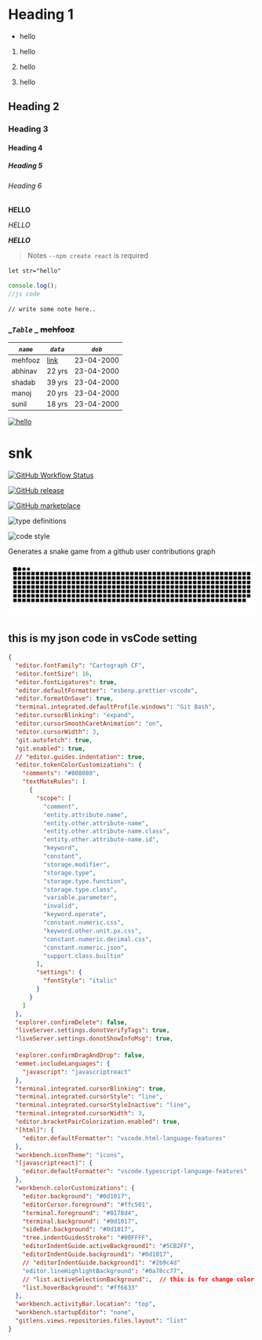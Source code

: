 # Heading 1

- hello

1. hello

1. hello

1. hello

## Heading 2

### Heading 3

#### Heading 4

##### Heading 5

###### Heading 6

**HELLO**

_HELLO_

**_HELLO_**

> Notes `--npm create react` is required

```
let str="hello"
```

```js
console.log();
//js code
```

```sh
// write some note here..
```

### _*`Table`* _ ~~mehfooz~~

| _`name`_ | _`data`_                                     | _`dob`_    |
| -------- | -------------------------------------------- | ---------- |
| mehfooz  | [link](https://course.masaischool.com/login) | 23-04-2000 |
| abhinav  | 22 yrs                                       | 23-04-2000 |
| shadab   | 39 yrs                                       | 23-04-2000 |
| manoj    | 20 yrs                                       | 23-04-2000 |
| sunil    | 18 yrs                                       | 23-04-2000 |

[![hello](https://travis-ci.org/jomccann/dillinger.svg)](https://mehfoozkhangithub.github.io/)

# snk

[![GitHub Workflow Status](https://img.shields.io/github/actions/workflow/status/platane/platane/main.yml?label=action&style=flat-square)](https://github.com/Platane/Platane/actions/workflows/main.yml)

[![GitHub release](https://img.shields.io/github/release/platane/snk.svg?style=flat-square)](https://github.com/platane/snk/releases/latest)

[![GitHub marketplace](https://img.shields.io/badge/marketplace-snake-blue?logo=github&style=flat-square)](https://github.com/marketplace/actions/generate-snake-game-from-github-contribution-grid)

![type definitions](https://img.shields.io/npm/types/typescript?style=flat-square)

![code style](https://img.shields.io/badge/code_style-prettier-ff69b4.svg?style=flat-square)

Generates a snake game from a github user contributions graph

<picture>
  <source
    media="(prefers-color-scheme: dark)"
    srcset="https://raw.githubusercontent.com/platane/snk/output/github-contribution-grid-snake-dark.svg"
  />
  <source
    media="(prefers-color-scheme: light)"
    srcset="https://raw.githubusercontent.com/platane/snk/output/github-contribution-grid-snake.svg"
  />
  <img
    alt="github contribution grid snake animation"
    src="https://raw.githubusercontent.com/platane/snk/output/github-contribution-grid-snake.svg"
  />
</picture>

## this is my json code in vsCode setting

```json
{
  "editor.fontFamily": "Cartograph CF",
  "editor.fontSize": 16,
  "editor.fontLigatures": true,
  "editor.defaultFormatter": "esbenp.prettier-vscode",
  "editor.formatOnSave": true,
  "terminal.integrated.defaultProfile.windows": "Git Bash",
  "editor.cursorBlinking": "expand",
  "editor.cursorSmoothCaretAnimation": "on",
  "editor.cursorWidth": 3,
  "git.autofetch": true,
  "git.enabled": true,
  // "editor.guides.indentation": true,
  "editor.tokenColorCustomizations": {
    "comments": "#808080",
    "textMateRules": [
      {
        "scope": [
          "comment",
          "entity.attribute.name",
          "entity.other.attribute-name",
          "entity.other.attribute-name.class",
          "entity.other.attribute-name.id",
          "keyword",
          "constant",
          "storage.modifier",
          "storage.type",
          "storage.type.function",
          "storage.type.class",
          "variable.parameter",
          "invalid",
          "keyword.operate",
          "constant.numeric.css",
          "keyword.other.unit.px.css",
          "constant.numeric.decimal.css",
          "constant.numeric.json",
          "support.class.builtin"
        ],
        "settings": {
          "fontStyle": "italic"
        }
      }
    ]
  },
  "explorer.confirmDelete": false,
  "liveServer.settings.donotVerifyTags": true,
  "liveServer.settings.donotShowInfoMsg": true,

  "explorer.confirmDragAndDrop": false,
  "emmet.includeLanguages": {
    "javascript": "javascriptreact"
  },
  "terminal.integrated.cursorBlinking": true,
  "terminal.integrated.cursorStyle": "line",
  "terminal.integrated.cursorStyleInactive": "line",
  "terminal.integrated.cursorWidth": 3,
  "editor.bracketPairColorization.enabled": true,
  "[html]": {
    "editor.defaultFormatter": "vscode.html-language-features"
  },
  "workbench.iconTheme": "icons",
  "[javascriptreact]": {
    "editor.defaultFormatter": "vscode.typescript-language-features"
  },
  "workbench.colorCustomizations": {
    "editor.background": "#0d1017",
    "editorCursor.foreground": "#ffc501",
    "terminal.foreground": "#0178d4",
    "terminal.background": "#0d1017",
    "sideBar.background": "#0d1017",
    "tree.indentGuidesStroke": "#00FFFF",
    "editorIndentGuide.activeBackground1": "#5CB2FF",
    "editorIndentGuide.background1": "#0d1017",
    // "editorIndentGuide.background1": "#2b9c4d"
    "editor.lineHighlightBackground": "#0a78cc77",
    // "list.activeSelectionBackground":,  // this is for change color of side bar of vsCode
    "list.hoverBackground": "#ff6633"
  },
  "workbench.activityBar.location": "top",
  "workbench.startupEditor": "none",
  "gitlens.views.repositories.files.layout": "list"
}
```
